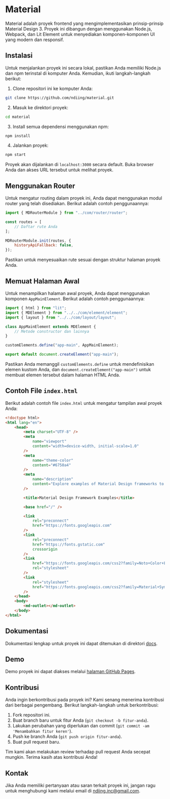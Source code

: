 # Material

Material adalah proyek frontend yang mengimplementasikan prinsip-prinsip Material Design 3. Proyek ini dibangun dengan menggunakan Node.js, Webpack, dan Lit Element untuk menyediakan komponen-komponen UI yang modern dan responsif.

## Instalasi

Untuk menjalankan proyek ini secara lokal, pastikan Anda memiliki Node.js dan npm terinstal di komputer Anda. Kemudian, ikuti langkah-langkah berikut:

1. Clone repositori ini ke komputer Anda:

```bash
git clone https://github.com/ndiing/material.git
```

2. Masuk ke direktori proyek:

```bash
cd material
```

3. Install semua dependensi menggunakan npm:

```bash
npm install
```

4. Jalankan proyek:

```bash
npm start
```

Proyek akan dijalankan di `localhost:3000` secara default. Buka browser Anda dan akses URL tersebut untuk melihat proyek.

## Menggunakan Router

Untuk mengatur routing dalam proyek ini, Anda dapat menggunakan modul router yang telah disediakan. Berikut adalah contoh penggunaannya:

```js
import { MDRouterModule } from "../com/router/router";

const routes = [
    // Daftar rute Anda
];

MDRouterModule.init(routes, {
    historyApiFallback: false,
});
```

Pastikan untuk menyesuaikan rute sesuai dengan struktur halaman proyek Anda.

## Memuat Halaman Awal

Untuk menampilkan halaman awal proyek, Anda dapat menggunakan komponen `AppMainElement`. Berikut adalah contoh penggunaannya:

```js
import { html } from "lit";
import { MDElement } from "../../com/element/element";
import { layout } from "../../com/layout/layout";

class AppMainElement extends MDElement {
    // Metode constructor dan lainnya
}

customElements.define("app-main", AppMainElement);

export default document.createElement("app-main");
```

Pastikan Anda memanggil `customElements.define` untuk mendefinisikan elemen kustom Anda, dan `document.createElement("app-main")` untuk membuat elemen tersebut dalam halaman HTML Anda.

## Contoh File `index.html`

Berikut adalah contoh file `index.html` untuk mengatur tampilan awal proyek Anda:

```html
<!doctype html>
<html lang="en">
    <head>
        <meta charset="UTF-8" />
        <meta
            name="viewport"
            content="width=device-width, initial-scale=1.0"
        />
        <meta
            name="theme-color"
            content="#6750a4"
        />
        <meta
            name="description"
            content="Explore examples of Material Design frameworks to create sleek, modern interfaces."
        />

        <title>Material Design Framework Examples</title>

        <base href="/" />

        <link
            rel="preconnect"
            href="https://fonts.googleapis.com"
        />
        <link
            rel="preconnect"
            href="https://fonts.gstatic.com"
            crossorigin
        />
        <link
            href="https://fonts.googleapis.com/css2?family=Noto+Color+Emoji&family=Noto+Sans:ital,wght@0,100..900;1,100..900&display=swap"
            rel="stylesheet"
        />
        <link
            rel="stylesheet"
            href="https://fonts.googleapis.com/css2?family=Material+Symbols+Outlined:opsz,wght,FILL,GRAD@20..48,100..700,0..1,-50..200"
        />
    </head>
    <body>
        <md-outlet></md-outlet>
    </body>
</html>
```

## Dokumentasi

Dokumentasi lengkap untuk proyek ini dapat ditemukan di direktori [docs](https://github.com/ndiing/material/tree/main/docs).

## Demo

Demo proyek ini dapat diakses melalui [halaman GitHub Pages](https://ndiing.github.io/material/dist/).

## Kontribusi

Anda ingin berkontribusi pada proyek ini? Kami senang menerima kontribusi dari berbagai pengembang. Berikut langkah-langkah untuk berkontribusi:

1. Fork repositori ini.
2. Buat branch baru untuk fitur Anda (`git checkout -b fitur-anda`).
3. Lakukan perubahan yang diperlukan dan commit (`git commit -am 'Menambahkan fitur keren'`).
4. Push ke branch Anda (`git push origin fitur-anda`).
5. Buat pull request baru.

Tim kami akan melakukan review terhadap pull request Anda secepat mungkin. Terima kasih atas kontribusi Anda!

## Kontak

Jika Anda memiliki pertanyaan atau saran terkait proyek ini, jangan ragu untuk menghubungi kami melalui email di ndiing.inc@gmail.com.
